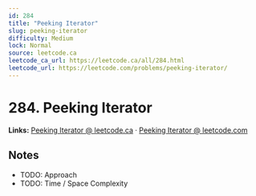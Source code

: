 ```yaml
--- 
id: 284
title: "Peeking Iterator"
slug: peeking-iterator
difficulty: Medium
lock: Normal
source: leetcode.ca
leetcode_ca_url: https://leetcode.ca/all/284.html
leetcode_url: https://leetcode.com/problems/peeking-iterator/
---
```


# 284. Peeking Iterator

**Links:** [Peeking Iterator @ leetcode.ca](https://leetcode.ca/all/284.html) · [Peeking Iterator @ leetcode.com](https://leetcode.com/problems/peeking-iterator/)

## Notes
- TODO: Approach
- TODO: Time / Space Complexity
